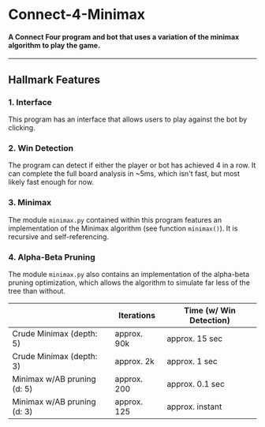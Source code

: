 # Connect-4-Minimax
#### A Connect Four program and bot that uses a variation of the minimax algorithm to play the game.
---

## Hallmark Features
### 1. Interface
This program has an interface that allows users to play against the bot by clicking.

### 2. Win Detection
The program can detect if either the player or bot has achieved 4 in a row. It can complete the full board analysis in ~5ms, which isn't fast, but most likely fast enough for now.

### 3. Minimax
The module `minimax.py` contained within this program features an implementation of the Minimax algorithm (see function `minimax()`). It is recursive and self-referencing.

### 4. Alpha-Beta Pruning
The module `minimax.py` also contains an implementation of the alpha-beta pruning optimization, which allows the algorithm to simulate far less of the tree than without.

|                              |Iterations    |Time (w/ Win Detection)|
|---                           |---           |---                    |
|Crude Minimax (depth: 5)      |approx. 90k   |approx. 15 sec         |
|Crude Minimax (depth: 3)      |approx. 2k    |approx. 1 sec          |
|Minimax w/AB pruning (d: 5)   |approx. 200   |approx. 0.1 sec        |
|Minimax w/AB pruning (d: 3)   |approx. 125   |approx. instant        |
